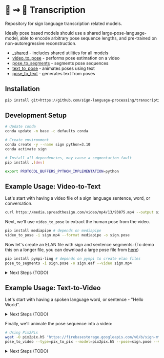 # 📝 ⇝ 🧏 Transcription

Repository for sign language transcription related models.

Ideally pose based models should use a shared large-pose-language-model,
able to encode arbitrary pose sequence lengths, and pre-trained on non-autoregressive reconstruction.

- [_shared](_shared) - includes shared utilities for all models
- [video_to_pose](video_to_pose) - performs pose estimation on a video
- [pose_to_segments](pose_to_segments) - segments pose sequences
- [text_to_pose](text_to_pose) - animates poses using text
- [pose_to_text](pose_to_text) - generates text from poses

## Installation

```bash
pip install git+https://github.com/sign-language-processing/transcription
```

## Development Setup
```bash
# Update conda
conda update -n base -c defaults conda

# Create environment
conda create -y --name sign python=3.10
conda activate sign

# Install all dependencies, may cause a segmentation fault
pip install .[dev]

export PROTOCOL_BUFFERS_PYTHON_IMPLEMENTATION=python
```


## Example Usage: Video-to-Text

Let's start with having a video file of a sign language sentence, word, or conversation.

```bash
curl https://media.spreadthesign.com/video/mp4/13/93875.mp4 --output sign.mp4
```

Next, we'll use `video_to_pose` to extract the human pose from the video.

```bash
pip install mediapipe # depends on mediapipe
video_to_pose -i sign.mp4 --format mediapipe -o sign.pose
```

Now let's create an ELAN file with sign and sentence segments:
(To demo this on a longer file, you can download a large pose file from [here](https://nlp.biu.ac.il/~amit/datasets/poses/holistic/dgs_corpus/1413451-11105600-11163240_a.pose))

```bash
pip install pympi-ling # depends on pympi to create elan files
pose_to_segments -i sign.pose -o sign.eaf --video sign.mp4
```


<details>
  <summary>Next Steps (TODO)</summary>

After looking at the ELAN file, adjusting where needed, we'll transcribe every sign segment into HamNoSys or
SignWriting:

```bash
pose_to_text --notation=signwriting --pose=sign.pose --eaf=sign.eaf
```

After looking at the ELAN file again, fixing any mistakes, we finally translate each sentence segment into spoken
language text:

```bash
text_to_text --sign_language=us --spoken_language=en --eaf=sign.eaf
```

</details>


## Example Usage: Text-to-Video

Let's start with having a spoken language word, or sentence - "Hello World".

<details>
  <summary>Next Steps (TODO)</summary>

First, we'll translate it into sign language text, in SignWriting format:

```bash
text_to_text --spoken_language=en --sign_language=us \
  --notation=signwriting --text="Hello World" > sign.txt
```

Next, we'll animate the sign language text into a pose sequence:

```bash
text_to_pose --notation=signwriting --text=$(cat sign.txt) --pose=sign.pose
```
</details>


Finally, we'll animate the pose sequence into a video:

```bash
# Using Pix2Pix
wget -O pix2pix.h5 "https://firebasestorage.googleapis.com/v0/b/sign-mt-assets/o/models%2Fgenerator%2Fmodel.h5?alt=media"
pose_to_video --type=pix_to_pix --model=pix2pix.h5 --pose=sign.pose --video=sign.mp4 --upscale
```

<details>
  <summary>Next Steps (TODO)</summary>

```bash
# OR Using StyleGAN3
pose_to_video --type=stylegan3 --pose=sign.pose --video=sign.mp4 --upscale
# OR Using Mixamo
pose_to_video --type=mixamo --pose=sign.pose --video=sign.mp4
```
</details>
